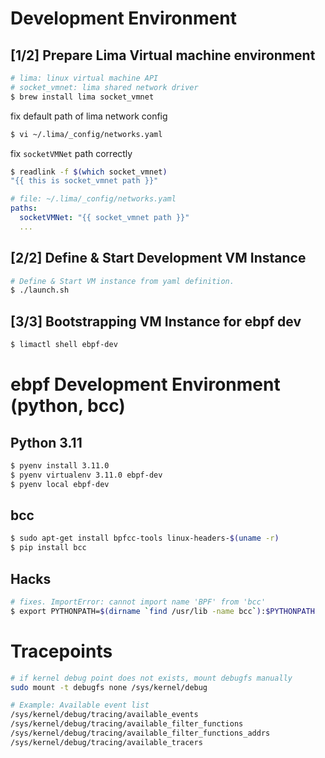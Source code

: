 
# Development Environment

## [1/2] Prepare Lima Virtual machine environment

``` sh
# lima: linux virtual machine API
# socket_vmnet: lima shared network driver
$ brew install lima socket_vmnet
```

fix default path of lima network config

``` sh
$ vi ~/.lima/_config/networks.yaml
```

fix `socketVMNet` path correctly

``` sh
$ readlink -f $(which socket_vmnet)
"{{ this is socket_vmnet path }}"
```

``` yaml
# file: ~/.lima/_config/networks.yaml
paths:
  socketVMNet: "{{ socket_vmnet path }}"
  ...
```

## [2/2] Define & Start Development VM Instance

``` sh
# Define & Start VM instance from yaml definition.
$ ./launch.sh
```

## [3/3] Bootstrapping VM Instance for ebpf dev

``` sh
$ limactl shell ebpf-dev
```

# ebpf Development Environment (python, bcc)

## Python 3.11

``` sh
$ pyenv install 3.11.0
$ pyenv virtualenv 3.11.0 ebpf-dev
$ pyenv local ebpf-dev
```

## bcc

``` sh
$ sudo apt-get install bpfcc-tools linux-headers-$(uname -r)
$ pip install bcc
```

## Hacks

``` sh
# fixes. ImportError: cannot import name 'BPF' from 'bcc'
$ export PYTHONPATH=$(dirname `find /usr/lib -name bcc`):$PYTHONPATH
```

# Tracepoints

``` sh
# if kernel debug point does not exists, mount debugfs manually
sudo mount -t debugfs none /sys/kernel/debug

# Example: Available event list
/sys/kernel/debug/tracing/available_events
/sys/kernel/debug/tracing/available_filter_functions
/sys/kernel/debug/tracing/available_filter_functions_addrs
/sys/kernel/debug/tracing/available_tracers
```
